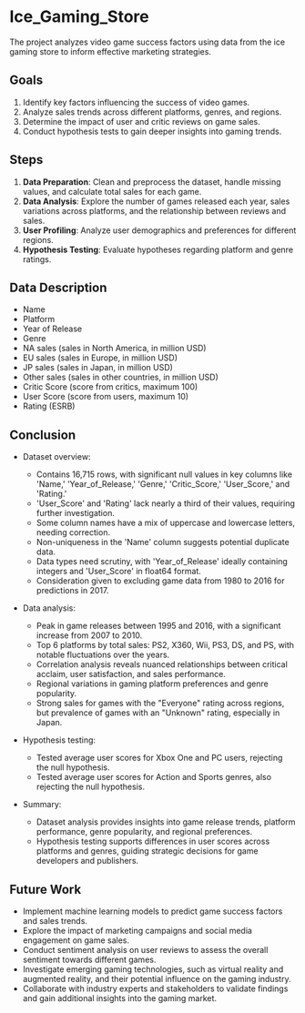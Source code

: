 # Ice_Gaming_Store
The project analyzes video game success factors using data from the ice gaming store to inform effective marketing strategies.

## Goals

1. Identify key factors influencing the success of video games.
2. Analyze sales trends across different platforms, genres, and regions.
3. Determine the impact of user and critic reviews on game sales.
4. Conduct hypothesis tests to gain deeper insights into gaming trends.

## Steps

1. **Data Preparation**: Clean and preprocess the dataset, handle missing values, and calculate total sales for each game.
2. **Data Analysis**: Explore the number of games released each year, sales variations across platforms, and the relationship between reviews and sales.
3. **User Profiling**: Analyze user demographics and preferences for different regions.
4. **Hypothesis Testing**: Evaluate hypotheses regarding platform and genre ratings.

## Data Description

  * Name
  * Platform
  * Year of Release
  * Genre
  * NA sales (sales in North America, in million USD)
  * EU sales (sales in Europe, in million USD)
  * JP sales (sales in Japan, in million USD)
  * Other sales (sales in other countries, in million USD)
  * Critic Score (score from critics, maximum 100)
  * User Score (score from users, maximum 10)
  * Rating (ESRB)

## Conclusion

- Dataset overview:
  - Contains 16,715 rows, with significant null values in key columns like 'Name,' 'Year_of_Release,' 'Genre,' 'Critic_Score,' 'User_Score,' and 'Rating.'
  - 'User_Score' and 'Rating' lack nearly a third of their values, requiring further investigation.
  - Some column names have a mix of uppercase and lowercase letters, needing correction.
  - Non-uniqueness in the 'Name' column suggests potential duplicate data.
  - Data types need scrutiny, with 'Year_of_Release' ideally containing integers and 'User_Score' in float64 format.
  - Consideration given to excluding game data from 1980 to 2016 for predictions in 2017.

- Data analysis:
  - Peak in game releases between 1995 and 2016, with a significant increase from 2007 to 2010.
  - Top 6 platforms by total sales: PS2, X360, Wii, PS3, DS, and PS, with notable fluctuations over the years.
  - Correlation analysis reveals nuanced relationships between critical acclaim, user satisfaction, and sales performance.
  - Regional variations in gaming platform preferences and genre popularity.
  - Strong sales for games with the "Everyone" rating across regions, but prevalence of games with an "Unknown" rating, especially in Japan.

- Hypothesis testing:
  - Tested average user scores for Xbox One and PC users, rejecting the null hypothesis.
  - Tested average user scores for Action and Sports genres, also rejecting the null hypothesis.

- Summary:
  - Dataset analysis provides insights into game release trends, platform performance, genre popularity, and regional preferences.
  - Hypothesis testing supports differences in user scores across platforms and genres, guiding strategic decisions for game developers and publishers.

## Future Work

- Implement machine learning models to predict game success factors and sales trends.
- Explore the impact of marketing campaigns and social media engagement on game sales.
- Conduct sentiment analysis on user reviews to assess the overall sentiment towards different games.
- Investigate emerging gaming technologies, such as virtual reality and augmented reality, and their potential influence on the gaming industry.
- Collaborate with industry experts and stakeholders to validate findings and gain additional insights into the gaming market.
